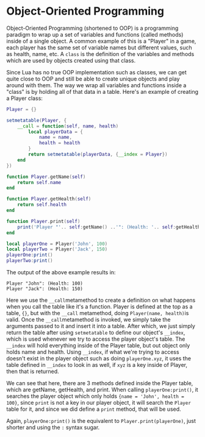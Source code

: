 # Object-Oriented Programming

Object-Oriented Programming (shortened to OOP) is a programming paradigm to wrap up a set of variables and functions (called methods) inside of a single object. A common example of this is a "Player" in a game, each player has the same set of variable names but different values, such as health, name, etc. A `class` is the definition of the variables and methods which are used by objects created using that class.

Since Lua has no true OOP implementation such as classes, we can get quite close to OOP and still be able to create unique objects and play around with them. The way we wrap all variables and functions inside a "class" is by holding all of that data in a table. Here's an example of creating a Player class:

```lua
Player = {}

setmetatable(Player, {
	__call = function(self, name, health)
		local playerData = {
			name = name,
			health = health
		}
		return setmetatable(playerData, {__index = Player})
	end
})

function Player.getName(self)
	return self.name
end

function Player.getHealth(self)
	return self.health
end

function Player.print(self)
	print('Player "'.. self:getName() ..'": (Health: '.. self:getHealth() ..')')
end

local playerOne = Player('John', 100)
local playerTwo = Player('Jack', 150)
playerOne:print()
playerTwo:print()
```

The output of the above example results in:

```
Player "John": (Health: 100)
Player "Jack": (Health: 150)
```

Here we use the `__call`metamethod to create a definition on what happens when you call the table like it's a function. Player is defined at the top as a table, `{}`, but with the `__call` metamethod, doing `Player(name, health)`is valid. Once the `__call`metamethod is invoked, we simply take the arguments passed to it and insert it into a table. After which, we just simply return the table after using `setmetatable` to define our object's `__index`, which is used whenever we try to access the player object's table. The `__index` will hold everything inside of the Player table, but out object only holds name and health. Using `__index`, if what we're trying to access doesn't exist in the player object such as doing `playerOne.xyz`, it uses the table defined in `__index` to look in as well, if `xyz` is a key inside of Player, then that is returned.

We can see that here, there are 3 methods defined inside the Player table, which are getName, getHealth, and print. When calling `playerOne:print()`, it searches the player object which only holds `{name = 'John', health = 100}`, since `print` is not a key in our player object, it will search the `Player` table for it, and since we did define a `print` method, that will be used.

Again, `playerOne:print()` is the equivalent to `Player.print(playerOne)`, just shorter and using the `:` syntax sugar.
